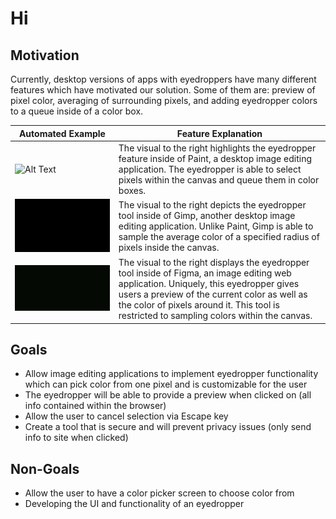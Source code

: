 # Hi 

## Motivation

Currently, desktop versions of apps with eyedroppers have many different features which have motivated our solution. Some of them are: preview of pixel color, averaging of surrounding pixels, and adding eyedropper colors to a queue inside of a color box.

| Automated Example | Feature Explanation |
| ----------- | ----------- |
| ![Alt Text](paint.gif) | The visual to the right highlights the eyedropper feature inside of Paint, a desktop image editing application. The eyedropper is able to select pixels within the canvas and queue them in color boxes. |
| ![Alt Text](gimp.gif) | The visual to the right depicts the eyedropper tool inside of Gimp, another desktop image editing application. Unlike Paint, Gimp is able to sample the average color of a specified radius of pixels inside the canvas. |
| ![Alt Text](figma.gif) | The visual to the right displays the eyedropper tool inside of Figma, an image editing web application. Uniquely, this eyedropper gives users a preview of the current color as well as the color of pixels around it. This tool is restricted to sampling colors within the canvas. |

## Goals 

- Allow image editing applications to implement eyedropper functionality which can pick color from one pixel and is customizable for the user 
- The eyedropper will be able to provide a preview when clicked on (all info contained within the browser) 
- Allow the user to cancel selection via Escape key 
- Create a tool that is secure and will prevent privacy issues (only send info to site when clicked) 
## Non-Goals
- Allow the user to have a color picker screen to choose color from 
- Developing the UI and functionality of an eyedropper 
